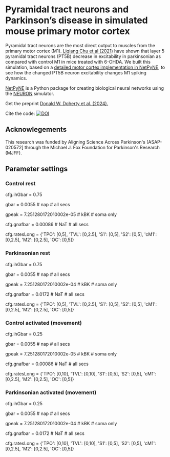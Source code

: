 <h1>Pyramidal tract neurons and Parkinson’s disease in simulated mouse primary motor cortex</h1>
<p>Pyramidal tract neurons are the most direct output to muscles from the primary motor cortex (M1). <a href="https://www.jneurosci.org/content/41/25/5553">Liqiang Chu et al (2021)</a> have shown that layer 5 pyramidal tract neurons (PT5B) decrease in excitability in parkinsonian as compared with control M1 in mice treated with 6-OHDA.
We built this simulation, based on a <a href="https://github.com/suny-downstate-medical-center/netpyne/tree/development/examples/M1detailed">detailed motor cortex implementation in NetPyNE</a>, to see how the changed PT5B neuron excitability changes M1 spiking dynamics.</p>
<p><a href="http://doc.netpyne.org/">NetPyNE</a> is a Python package for creating biological neural networks using the <a href="https://nrn.readthedocs.io">NEURON</a> simulator.</p>
<p>Get the preprint <a href="https://www.biorxiv.org/content/10.1101/2024.05.23.595566v1">Donald W. Doherty et al. (2024).</a></p>
<p>Cite the code: <a href="https://zenodo.org/doi/10.5281/zenodo.12399982"><img src="https://zenodo.org/badge/818711475.svg" alt="DOI"></a></p>
<h2>Acknowlegements</h2>
<p>This research was funded by Aligning Science Across Parkinson's [ASAP-020572] through the Michael J. Fox Foundation for Parkinson's Research (MJFF).</p>
<h2>Parameter settings</h2>
<h3>Control rest</h3>
<p>cfg.ihGbar = 0.75
<p>gbar = 0.0055					# nap		# all secs</p>
<p>gpeak = 7.251280172010002e-05	# kBK		# soma only</p>
<p>cfg.gnafbar = 0.00086 			# NaT		# all secs</p>
<p>cfg.ratesLong = {'TPO': [0,5], 'TVL': [0,2.5], 'S1': [0,5], 'S2': [0,5], 'cM1': [0,2.5], 'M2': [0,2.5], 'OC': [0,5]}</p>
<h3>Parkinsonian rest</h3>
<p>cfg.ihGbar = 0.75
<p>gbar = 0.0055					# nap		# all secs</p>
<p>gpeak = 7.251280172010002e-04	# kBK		# soma only</p>
<p>cfg.gnafbar = 0.0172 			# NaT		# all secs</p>
<p>cfg.ratesLong = {'TPO': [0,5], 'TVL': [0,2.5], 'S1': [0,5], 'S2': [0,5], 'cM1': [0,2.5], 'M2': [0,2.5], 'OC': [0,5]}</p>
<h3>Control activated (movement)</h3>
<p>cfg.ihGbar = 0.25
<p>gbar = 0.0055					# nap		# all secs</p>
<p>gpeak = 7.251280172010002e-05	# kBK		# soma only</p>
<p>cfg.gnafbar = 0.00086 			# NaT		# all secs</p>
<p>cfg.ratesLong = {'TPO': [0,10], 'TVL': [0,10], 'S1': [0,5], 'S2': [0,5], 'cM1': [0,2.5], 'M2': [0,2.5], 'OC': [0,5]}</p>
<h3>Parkinsonian activated (movement)</h3>
<p>cfg.ihGbar = 0.25
<p>gbar = 0.0055					# nap		# all secs</p>
<p>gpeak = 7.251280172010002e-04	# kBK		# soma only</p>
<p>cfg.gnafbar = 0.0172 			# NaT		# all secs</p>
<p>cfg.ratesLong = {'TPO': [0,10], 'TVL': [0,10], 'S1': [0,5], 'S2': [0,5], 'cM1': [0,2.5], 'M2': [0,2.5], 'OC': [0,5]}</p>
